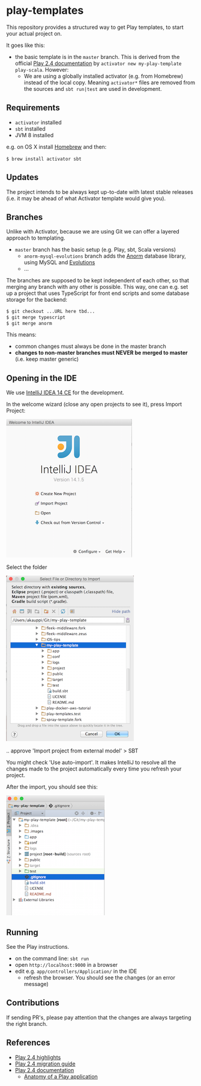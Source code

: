 # play-templates

This repository provides a structured way to get Play templates, to start your actual project on.

It goes like this:

- the basic template is in the `master` branch. This is derived from the official [Play 2.4 documentation](https://www.playframework.com/documentation/2.4.x/NewApplication) by `activator new my-play-template play-scala`. However:
  - We are using a globally installed activator (e.g. from Homebrew) instead of the local copy. Meaning `activator*` files are removed from the sources and `sbt run|test` are used in development.
  
  
## Requirements  
  
- `activator` installed
- `sbt` installed
- JVM 8 installed

e.g. on OS X install [Homebrew](http://brew.sh) and then:

`$ brew install activator sbt`


## Updates

The project intends to be always kept up-to-date with latest stable releases (i.e. it may be ahead of what Activator template would give you).

## Branches

Unlike with Activator, because we are using Git we can offer a layered approach to templating.

- `master` branch has the basic setup (e.g. Play, sbt, Scala versions)
  - `anorm-mysql-evolutions` branch adds the [Anorm](https://www.playframework.com/documentation/2.4.x/ScalaAnorm) database library, using MySQL and [Evolutions](https://www.playframework.com/documentation/2.4.x/Evolutions)
  - ...
  
The branches are supposed to be kept independent of each other, so that merging any branch with any other is possible. This way, one can e.g. set up a project that uses TypeScript for front end scripts and some database storage for the backend:

```
$ git checkout ...URL here tbd...
$ git merge typescript
$ git merge anorm
```
This means:

- common changes must always be done in the master branch
- **changes to non-master branches must NEVER be merged to master** (i.e. keep master generic)

## Opening in the IDE

We use [IntelliJ IDEA 14 CE](https://www.jetbrains.com/idea/) for the development.

In the welcome wizard (close any open projects to see it), press Import Project:

![image](.images/master/intellij_welcome.png)

Select the folder 

![image](.images/master/intellij_import.png)

.. approve 'Import project from external model' > SBT

You might check 'Use auto-import'. It makes IntelliJ to resolve all the changes made to the project automatically every time you refresh your project.

After the import, you should see this:

![image](.images/master/intellij_imported.png)


## Running

See the Play instructions.

- on the command line: `sbt run`
- open `http://localhost:9000` in a browser
- edit e.g. `app/controllers/Application/` in the IDE
  - refresh the browser. You should see the changes (or an error message)

## Contributions

If sending PR's, please pay attention that the changes are always targeting the right branch.

## References

- [Play 2.4 highlights](https://www.playframework.com/documentation/2.4.x/Highlights24)
- [Play 2.4 migration guide](https://www.playframework.com/documentation/2.4.x/Migration24)
- [Play 2.4 documentation](https://www.playframework.com/documentation/2.4.x/)
  - [Anatomy of a Play application](https://www.playframework.com/documentation/2.4.x/Anatomy)

<br />

